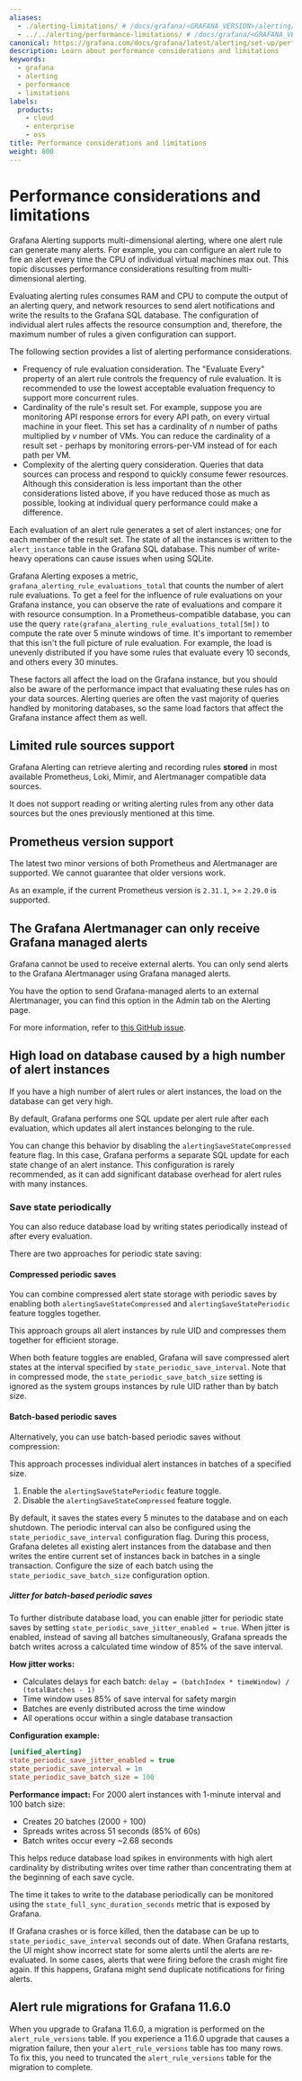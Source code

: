 ```yaml
---
aliases:
  - ./alerting-limitations/ # /docs/grafana/<GRAFANA_VERSION>/alerting/set-up/alerting-limitations/
  - ../../alerting/performance-limitations/ # /docs/grafana/<GRAFANA_VERSION>/alerting/performance-limitations/
canonical: https://grafana.com/docs/grafana/latest/alerting/set-up/performance-limitations/
description: Learn about performance considerations and limitations
keywords:
  - grafana
  - alerting
  - performance
  - limitations
labels:
  products:
    - cloud
    - enterprise
    - oss
title: Performance considerations and limitations
weight: 800
---
```


# Performance considerations and limitations

Grafana Alerting supports multi-dimensional alerting, where one alert rule can generate many alerts. For example, you can configure an alert rule to fire an alert every time the CPU of individual virtual machines max out. This topic discusses performance considerations resulting from multi-dimensional alerting.

Evaluating alerting rules consumes RAM and CPU to compute the output of an alerting query, and network resources to send alert notifications and write the results to the Grafana SQL database. The configuration of individual alert rules affects the resource consumption and, therefore, the maximum number of rules a given configuration can support.

The following section provides a list of alerting performance considerations.

- Frequency of rule evaluation consideration. The "Evaluate Every" property of an alert rule controls the frequency of rule evaluation. It is recommended to use the lowest acceptable evaluation frequency to support more concurrent rules.
- Cardinality of the rule's result set. For example, suppose you are monitoring API response errors for every API path, on every virtual machine in your fleet. This set has a cardinality of _n_ number of paths multiplied by _v_ number of VMs. You can reduce the cardinality of a result set - perhaps by monitoring errors-per-VM instead of for each path per VM.
- Complexity of the alerting query consideration. Queries that data sources can process and respond to quickly consume fewer resources. Although this consideration is less important than the other considerations listed above, if you have reduced those as much as possible, looking at individual query performance could make a difference.

Each evaluation of an alert rule generates a set of alert instances; one for each member of the result set. The state of all the instances is written to the `alert_instance` table in the Grafana SQL database. This number of write-heavy operations can cause issues when using SQLite.

Grafana Alerting exposes a metric, `grafana_alerting_rule_evaluations_total` that counts the number of alert rule evaluations. To get a feel for the influence of rule evaluations on your Grafana instance, you can observe the rate of evaluations and compare it with resource consumption. In a Prometheus-compatible database, you can use the query `rate(grafana_alerting_rule_evaluations_total[5m])` to compute the rate over 5 minute windows of time. It's important to remember that this isn't the full picture of rule evaluation. For example, the load is unevenly distributed if you have some rules that evaluate every 10 seconds, and others every 30 minutes.

These factors all affect the load on the Grafana instance, but you should also be aware of the performance impact that evaluating these rules has on your data sources. Alerting queries are often the vast majority of queries handled by monitoring databases, so the same load factors that affect the Grafana instance affect them as well.

## Limited rule sources support

Grafana Alerting can retrieve alerting and recording rules **stored** in most available Prometheus, Loki, Mimir, and Alertmanager compatible data sources.

It does not support reading or writing alerting rules from any other data sources but the ones previously mentioned at this time.

## Prometheus version support

The latest two minor versions of both Prometheus and Alertmanager are supported. We cannot guarantee that older versions work.

As an example, if the current Prometheus version is `2.31.1`, >= `2.29.0` is supported.

## The Grafana Alertmanager can only receive Grafana managed alerts

Grafana cannot be used to receive external alerts. You can only send alerts to the Grafana Alertmanager using Grafana managed alerts.

You have the option to send Grafana-managed alerts to an external Alertmanager, you can find this option in the Admin tab on the Alerting page.

For more information, refer to [this GitHub issue](https://github.com/grafana/grafana/issues/73447).

## High load on database caused by a high number of alert instances

If you have a high number of alert rules or alert instances, the load on the database can get very high.

By default, Grafana performs one SQL update per alert rule after each evaluation, which updates all alert instances belonging to the rule.

You can change this behavior by disabling the `alertingSaveStateCompressed` feature flag. In this case, Grafana performs a separate SQL update for each state change of an alert instance. This configuration is rarely recommended, as it can add significant database overhead for alert rules with many instances.

### Save state periodically

You can also reduce database load by writing states periodically instead of after every evaluation.

There are two approaches for periodic state saving:

#### Compressed periodic saves

You can combine compressed alert state storage with periodic saves by enabling both `alertingSaveStateCompressed` and `alertingSaveStatePeriodic` feature toggles together.

This approach groups all alert instances by rule UID and compresses them together for efficient storage.

When both feature toggles are enabled, Grafana will save compressed alert states at the interval specified by `state_periodic_save_interval`. Note that in compressed mode, the `state_periodic_save_batch_size` setting is ignored as the system groups instances by rule UID rather than by batch size.

#### Batch-based periodic saves

Alternatively, you can use batch-based periodic saves without compression:

This approach processes individual alert instances in batches of a specified size.

1. Enable the `alertingSaveStatePeriodic` feature toggle.
1. Disable the `alertingSaveStateCompressed` feature toggle.

By default, it saves the states every 5 minutes to the database and on each shutdown. The periodic interval
can also be configured using the `state_periodic_save_interval` configuration flag. During this process, Grafana deletes all existing alert instances from the database and then writes the entire current set of instances back in batches in a single transaction.
Configure the size of each batch using the `state_periodic_save_batch_size` configuration option.

##### Jitter for batch-based periodic saves

To further distribute database load, you can enable jitter for periodic state saves by setting `state_periodic_save_jitter_enabled = true`. When jitter is enabled, instead of saving all batches simultaneously, Grafana spreads the batch writes across a calculated time window of 85% of the save interval.

**How jitter works:**

- Calculates delays for each batch: `delay = (batchIndex * timeWindow) / (totalBatches - 1)`
- Time window uses 85% of save interval for safety margin
- Batches are evenly distributed across the time window
- All operations occur within a single database transaction

**Configuration example:**

```ini
[unified_alerting]
state_periodic_save_jitter_enabled = true
state_periodic_save_interval = 1m
state_periodic_save_batch_size = 100
```

**Performance impact:**
For 2000 alert instances with 1-minute interval and 100 batch size:

- Creates 20 batches (2000 ÷ 100)
- Spreads writes across 51 seconds (85% of 60s)
- Batch writes occur every ~2.68 seconds

This helps reduce database load spikes in environments with high alert cardinality by distributing writes over time rather than concentrating them at the beginning of each save cycle.


The time it takes to write to the database periodically can be monitored using the `state_full_sync_duration_seconds` metric
that is exposed by Grafana.

If Grafana crashes or is force killed, then the database can be up to `state_periodic_save_interval` seconds out of date.
When Grafana restarts, the UI might show incorrect state for some alerts until the alerts are re-evaluated.
In some cases, alerts that were firing before the crash might fire again.
If this happens, Grafana might send duplicate notifications for firing alerts.

## Alert rule migrations for Grafana 11.6.0

When you upgrade to Grafana 11.6.0, a migration is performed on the `alert_rule_versions` table. If you experience a 11.6.0 upgrade that causes a migration failure, then your `alert_rule_versions` table has too many rows. To fix this, you need to truncated the `alert_rule_versions` table for the migration to complete.
